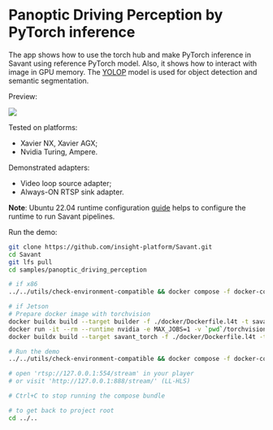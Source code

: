 # Panoptic Driving Perception by PyTorch inference

The app shows how to use the torch hub and make PyTorch inference in Savant using reference PyTorch model. Also, it shows how to interact with image in GPU memory. The [YOLOP](https://github.com/hustvl/YOLOP) model is used for object detection and semantic segmentation.

Preview:

![](assets/panoptic_driving_perception.webp)

Tested on platforms:

- Xavier NX, Xavier AGX;
- Nvidia Turing, Ampere.

Demonstrated adapters:

- Video loop source adapter;
- Always-ON RTSP sink adapter.

**Note**: Ubuntu 22.04 runtime configuration [guide](../../docs/runtime-configuration.md) helps to configure the runtime to run Savant pipelines.

Run the demo:

```bash
git clone https://github.com/insight-platform/Savant.git
cd Savant
git lfs pull
cd samples/panoptic_driving_perception

# if x86
../../utils/check-environment-compatible && docker compose -f docker-compose.x86.yml up

# if Jetson
# Prepare docker image with torchvision
docker buildx build --target builder -f ./docker/Dockerfile.l4t -t savant_torch_build .
docker run -it --rm --runtime nvidia -e MAX_JOBS=1 -v `pwd`/torchvision:/torchvision --entrypoint /bin/bash savant_torch_build /opt/torchvision/build_torchvision.sh
docker buildx build --target savant_torch -f ./docker/Dockerfile.l4t -t panoptic_driving_perception-module .

# Run the demo
../../utils/check-environment-compatible && docker compose -f docker-compose.l4t.yml up

# open 'rtsp://127.0.0.1:554/stream' in your player
# or visit 'http://127.0.0.1:888/stream/' (LL-HLS)

# Ctrl+C to stop running the compose bundle

# to get back to project root
cd ../..
```

